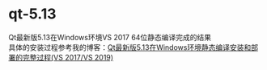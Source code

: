 # qt-5.13
Qt最新版5.13在Windows环境VS 2017 64位静态编译完成的结果     
具体的安装过程参考我的博客：[Qt最新版5.13在Windows环境静态编译安装和部署的完整过程(VS 2017/VS 2019)](https://blog.csdn.net/zhangpeterx/article/details/91952129)    
